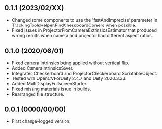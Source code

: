 ## 0.1.1  (2023/02/XX)

- Changed some components to use the 'fastAndImprecise' parameter in TrackingToolsHelper.FindChessboardCorners when possible.
- Fixed issues in ProjectorFromCameraExtrinsicsEstimator that produced wrong results when camera and projector had different aspect ratios.


## 0.1.0 (2020/06/01)

- Fixed camera intrinsics being applied without vertical flip.
- Added CameraIntrinsicsSaver.
- Integrated Checkerboard and ProjectorCheckerboard ScriptableObject.
- Tested with OpenCVForUnity 2.4.7 and Unity 2020.3.33.
- Added MultiDisplayFullscreenStarter.
- Fixed missing materials issue in builds.
- Rearranged file structure.


## 0.0.1 (0000/00/00)

- First change-logged version.

